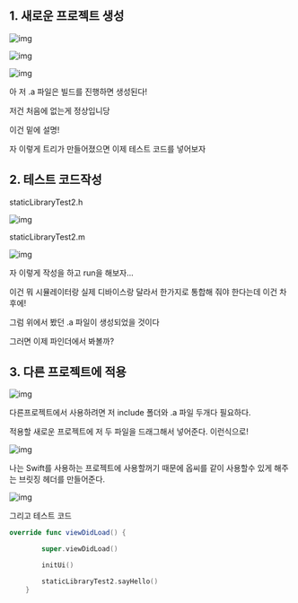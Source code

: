## 1. 새로운 프로젝트 생성

![img](http://cfile29.uf.tistory.com/image/990B894A5A3B43F016D7BC)

![img](http://cfile27.uf.tistory.com/image/994F194A5A3B43F00351BD)

![img](http://cfile26.uf.tistory.com/image/998EB6395A3B44530B436F)

아 저  .a 파일은 빌드를 진행하면 생성된다!

저건 처음에 없는게 정상입니당

 이건 밑에 설명!

자 이렇게 트리가 만들어졌으면 이제 테스트 코드를 넣어보자



## 2. 테스트 코드작성

staticLibraryTest2.h

![img](http://cfile4.uf.tistory.com/image/99554A3C5A3B44A03C65F1)

staticLibraryTest2.m

![img](http://cfile22.uf.tistory.com/image/99770E3C5A3B44A0362A9D)

자 이렇게 작성을 하고 run을 해보자...

이건 뭐 시뮬레이터랑 실제 디바이스랑 달라서 한가지로 통합해 줘야 한다는데 이건 차후에!

그럼 위에서 봤던 .a 파일이 생성되었을 것이다

그러면 이제 파인더에서 봐볼까?



## 3. 다른 프로젝트에 적용

![img](http://cfile29.uf.tistory.com/image/992A91375A3B458412021D)

다른프로젝트에서 사용하려면 저 include 폴더와 .a 파일 두개다 필요하다.

적용할 새로운 프로젝트에 저 두 파일을 드래그해서 넣어준다. 이런식으로!

![img](http://cfile21.uf.tistory.com/image/99EF873E5A3B45D91D45FE)

나는 Swift를 사용하는 프로젝트에 사용할꺼기 때문에 옵씨를 같이 사용할수 있게 해주는 브릿징 헤더를 만들어준다.

![img](http://cfile3.uf.tistory.com/image/99AD84345A3B462C10A8BD)



그리고 테스트 코드

```swift
override func viewDidLoad() {

        super.viewDidLoad()

        initUi()

		staticLibraryTest2.sayHello()
    }

```